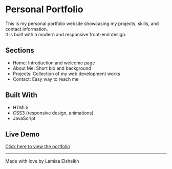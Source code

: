 # Personal Portfolio

This is my personal portfolio website showcasing my projects, skills, and contact information.  
It is built with a modern and responsive front-end design.  

## Sections
- Home: Introduction and welcome page  
- About Me: Short bio and background  
- Projects: Collection of my web development works  
- Contact: Easy way to reach me  

## Built With
- HTML5  
- CSS3 (responsive design, animations)  
- JavaScript  

## Live Demo
[Click here to view the portfolio](https://lamiaaelsheikh123-gif.github.io/My-Portolio/)

---

Made with love by Lamiaa Elsheikh

